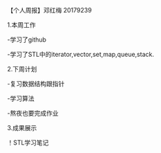 【个人周报】邓红梅 20179239

1.本周工作

-学习了github

-学习了STL中的iterator,vector,set,map,queue,stack.

2.下周计划

-复习数据结构跟指针

-学习算法

-熬夜也要完成作业

3.成果展示

！STL学习笔记


